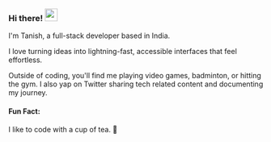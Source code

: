 ### Hi there! <img src="https://emojis.slackmojis.com/emojis/images/1536351075/4594/blob-wave.gif" width="25"/>
 

I'm Tanish, a full-stack developer based in India.

I love turning ideas into lightning-fast, accessible interfaces that feel effortless.

Outside of coding, you'll find me playing video games, badminton, or hitting the gym. I also yap on Twitter sharing tech related content and documenting my journey.

#### Fun Fact:

I like to code with a cup of tea. 🍵

